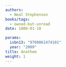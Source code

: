 ```yaml
---
authors:
  - Neal Stephenson
books/tags:
  - owned-but-unread
date: 1800-01-10

params:
  isbn13: "9780061474101"
  year: "2009"
title: Anathem
weight: 1
---
```


<!--more-->
